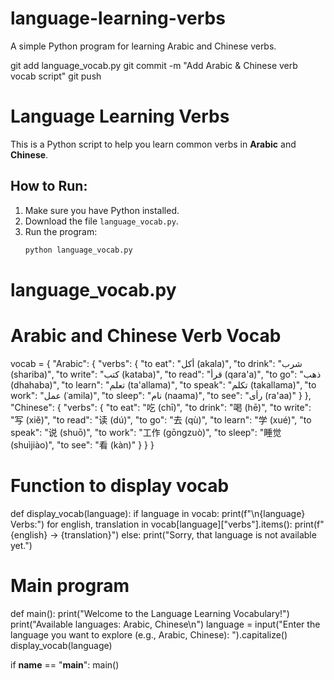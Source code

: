 # language-learning-verbs
A simple Python program for learning Arabic and Chinese verbs.

git add language_vocab.py
git commit -m "Add Arabic & Chinese verb vocab script"
git push


# Language Learning Verbs
This is a Python script to help you learn common verbs in **Arabic** and **Chinese**. 

## How to Run:
1. Make sure you have Python installed.
2. Download the file `language_vocab.py`.
3. Run the program:
   ```bash
   python language_vocab.py
# language_vocab.py

# Arabic and Chinese Verb Vocab
vocab = {
    "Arabic": {
        "verbs": {
            "to eat": "أكل (akala)",
            "to drink": "شرب (shariba)",
            "to write": "كتب (kataba)",
            "to read": "قرأ (qara'a)",
            "to go": "ذهب (dhahaba)",
            "to learn": "تعلم (ta'allama)",
            "to speak": "تكلم (takallama)",
            "to work": "عمل (ʿamila)",
            "to sleep": "نام (naama)",
            "to see": "رأى (ra'aa)"
        }
    },
    "Chinese": {
        "verbs": {
            "to eat": "吃 (chī)",
            "to drink": "喝 (hē)",
            "to write": "写 (xiě)",
            "to read": "读 (dú)",
            "to go": "去 (qù)",
            "to learn": "学 (xué)",
            "to speak": "说 (shuō)",
            "to work": "工作 (gōngzuò)",
            "to sleep": "睡觉 (shuìjiào)",
            "to see": "看 (kàn)"
        }
    }
}

# Function to display vocab
def display_vocab(language):
    if language in vocab:
        print(f"\n{language} Verbs:")
        for english, translation in vocab[language]["verbs"].items():
            print(f"{english} -> {translation}")
    else:
        print("Sorry, that language is not available yet.")

# Main program
def main():
    print("Welcome to the Language Learning Vocabulary!")
    print("Available languages: Arabic, Chinese\n")
    language = input("Enter the language you want to explore (e.g., Arabic, Chinese): ").capitalize()
    display_vocab(language)

if __name__ == "__main__":
    main()
